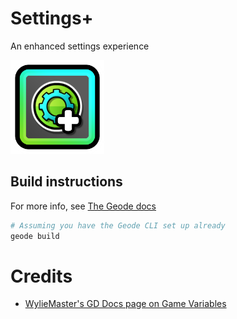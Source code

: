 # Settings+

An enhanced settings experience

<img src="logo.png" width="150" alt="the mod's logo" />

## Build instructions
For more info, see [The Geode docs](https://docs.geode-sdk.org/getting-started/create-mod#build)
```sh
# Assuming you have the Geode CLI set up already
geode build
```

# Credits
* [WylieMaster's GD Docs page on Game Variables](https://wyliemaster.github.io/gddocs/#/resources/client/gamesave/gv)